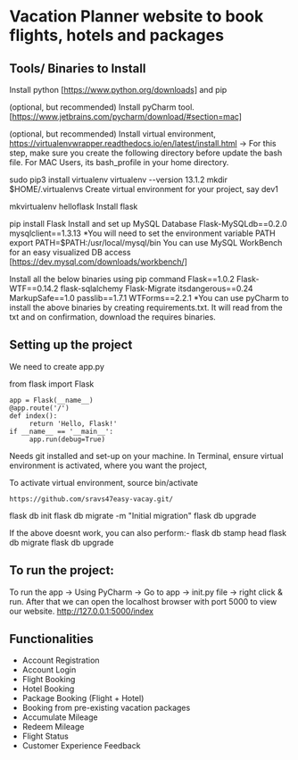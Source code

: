 # Vacation Planner website to book flights, hotels and packages

## Tools/ Binaries to Install

Install python [https://www.python.org/downloads] and pip

(optional, but recommended) Install pyCharm tool. [https://www.jetbrains.com/pycharm/download/#section=mac]

(optional, but recommended) Install virtual environment, https://virtualenvwrapper.readthedocs.io/en/latest/install.html -> For this step, make sure you create the following directory before update the bash file. For MAC Users, its bash_profile in your home directory.

sudo pip3 install virtualenv
virtualenv --version
13.1.2
mkdir $HOME/.virtualenvs
Create virtual environment for your project, say dev1

mkvirtualenv helloflask
Install flask

pip install Flask
Install and set up MySQL Database Flask-MySQLdb==0.2.0 mysqlclient==1.3.13 *You will need to set the environment variable PATH
export PATH=$PATH:/usr/local/mysql/bin You can use MySQL WorkBench for an easy visualized DB access [https://dev.mysql.com/downloads/workbench/]

Install all the below binaries using pip command Flask==1.0.2 Flask-WTF==0.14.2 flask-sqlalchemy Flask-Migrate itsdangerous==0.24 MarkupSafe==1.0 passlib==1.7.1 WTForms==2.2.1 *You can use pyCharm to install the above binaries by creating requirements.txt. It will read from the txt and on confirmation, download the requires binaries.

## Setting up the project

We need to create app.py

from flask import Flask

```
app = Flask(__name__)
@app.route('/')
def index():
     return 'Hello, Flask!'
if __name__ == '__main__':
     app.run(debug=True)
```

Needs git installed and set-up on your machine.
In Terminal, ensure virtual environment is activated, where you want the project,

To activate virtual environment, source bin/activate

```https://github.com/sravs47easy-vacay.git/```

flask db init flask db migrate -m "Initial migration" flask db upgrade

If the above doesnt work, you can also perform:- flask db stamp head flask db migrate flask db upgrade

## To run the project:

To run the app -> Using PyCharm -> Go to app -> init.py file -> right click & run. After that we can open the localhost browser with port 5000 to view our website. http://127.0.0.1:5000/index

## Functionalities

* Account Registration
* Account Login
* Flight Booking
* Hotel Booking
* Package Booking (Flight + Hotel)
* Booking from pre-existing vacation packages
* Accumulate Mileage
* Redeem Mileage
* Flight Status
* Customer Experience Feedback


